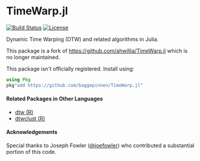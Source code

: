 # TimeWarp.jl

[![Build Status][build-img]][build-url]
[![License](http://img.shields.io/badge/license-MIT-brightgreen.svg?style=flat)](LICENSE.md)


Dynamic Time Warping (DTW) and related algorithms in Julia.

This package is a fork of https://github.com/ahwillia/TimeWarp.jl which is no longer maintained.

This package isn't officially registered. Install using:

```julia
using Pkg
pkg"add https://github.com/baggepinnen/TimeWarp.jl"
```

#### Related Packages in Other Languages

* [dtw (R)](http://dtw.r-forge.r-project.org/)
* [dtwclust (R)](https://github.com/asardaes/dtwclust)

#### Acknowledgements

Special thanks to Joseph Fowler ([@joefowler](https://github.com/joefowler)) who contributed a substantial portion of this code.

[build-img]: https://travis-ci.org/baggepinnen/TimeWarp.jl.svg?branch=master
[build-url]: https://travis-ci.org/baggepinnen/TimeWarp.jl
